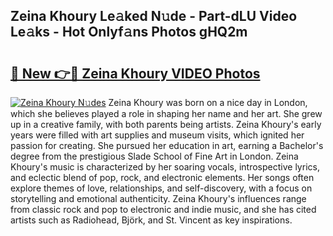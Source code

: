 ## Zeina Khoury Le𝚊ked N𝚞de - Part-dLU Video Le𝚊ks - Hot Onlyf𝚊ns Photos gHQ2m

# <h2><a href="http://ab39397.deff.icu/?id=Zeina+Khoury">🔗 New 👉🔴 Zeina Khoury VIDEO Photos</a></h2>

[![Zeina Khoury N𝚞des](https://i.imgur.com/rIISA9y.gif)](http://ab39397.deff.icu/?id=Zeina+Khoury)
Zeina Khoury was born on a nice day in London, which she believes played a role in shaping her name and her art. She grew up in a creative family, with both parents being artists. Zeina Khoury's early years were filled with art supplies and museum visits, which ignited her passion for creating. She pursued her education in art, earning a Bachelor's degree from the prestigious Slade School of Fine Art in London. Zeina Khoury's music is characterized by her soaring vocals, introspective lyrics, and eclectic blend of pop, rock, and electronic elements. Her songs often explore themes of love, relationships, and self-discovery, with a focus on storytelling and emotional authenticity. Zeina Khoury's influences range from classic rock and pop to electronic and indie music, and she has cited artists such as Radiohead, Björk, and St. Vincent as key inspirations.
